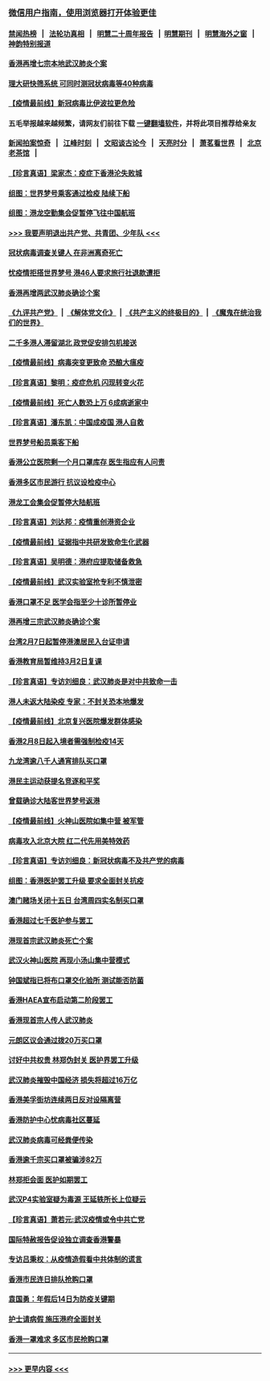 ### [微信用户指南，使用浏览器打开体验更佳](https://github.com/gfw-breaker/banned-news1/blob/master/indexes/wechat-guide.md?t=0)
#### [禁闻热榜](热点新闻.md?t=0)  &nbsp;&nbsp;|&nbsp;&nbsp; [法轮功真相](https://github.com/gfw-breaker/truth/blob/master/README.md?t=0) &nbsp;&nbsp;|&nbsp;&nbsp; [明慧二十周年报告](https://github.com/gfw-breaker/mh-reports/blob/master/README.md?t=0) &nbsp;&nbsp;|&nbsp;&nbsp;[明慧期刊](https://github.com/gfw-breaker/mh-qikan) &nbsp;&nbsp;|&nbsp;&nbsp; [明慧海外之窗](https://github.com/gfw-breaker/mh-news/blob/master/README.md?t=0) &nbsp;&nbsp;|&nbsp;&nbsp; [神韵特别报道](https://github.com/gfw-breaker/mh-news/blob/master/shenyun.md?t=0)
#### [香港再增七宗本地武汉肺炎个案](../pages/nsc415/n11862405.md?t=02121344) 
#### [理大研快筛系统 可同时测冠状病毒等40种病毒](../pages/nsc415/n11862376.md?t=02121344) 
#### [【疫情最前线】新冠病毒比伊波拉更危险](../pages/nsc415/n11862199.md?t=02121344) 
#### 五毛举报越来越频繁，请网友们前往下载 [一键翻墙软件](https://github.com/gfw-breaker/ssr-accounts)，并将此项目推荐给亲友
#### [新闻拍案惊奇](https://github.com/gfw-breaker/banned-news1/blob/master/pages/link4.md) &nbsp;&nbsp;|&nbsp;&nbsp; [江峰时刻](https://github.com/gfw-breaker/banned-news1/blob/master/pages/link4.md) &nbsp;&nbsp;|&nbsp;&nbsp; [文昭谈古论今](https://github.com/gfw-breaker/banned-news1/blob/master/pages/link4.md) &nbsp;&nbsp;|&nbsp;&nbsp; [天亮时分](https://github.com/gfw-breaker/banned-news1/blob/master/pages/link4.md) &nbsp;&nbsp;|&nbsp;&nbsp; [萧茗看世界](https://github.com/gfw-breaker/banned-news1/blob/master/pages/link4.md) &nbsp;&nbsp;|&nbsp;&nbsp; [北京老茶馆](https://github.com/gfw-breaker/banned-news1/blob/master/pages/link4.md) &nbsp;&nbsp;|&nbsp;&nbsp; 
#### [【珍言真语】梁家杰：疫症下香港沦失败城](../pages/nsc415/n11861588.md?t=02121344) 
#### [组图：世界梦号乘客通过检疫 陆续下船](../pages/nsc415/n11858302.md?t=02121344) 
#### [组图：港龙空勤集会促暂停飞往中国航班](../pages/nsc415/n11858190.md?t=02121344) 
#### [>>> 我要声明退出共产党、共青团、少年队 <<<](https://github.com/begood0513/goodnews/blob/master/quit/letter.md) 
#### [冠状病毒调查关键人 在非洲离奇死亡](../pages/nsc415/n11859798.md?t=02121344) 
#### [忧疫情拒搭世界梦号 港46人要求旅行社退款遭拒](../pages/nsc415/n11859849.md?t=02121344) 
#### [香港再增两武汉肺炎确诊个案](../pages/nsc415/n11859833.md?t=02121344) 
#### [《九评共产党》](https://github.com/begood0513/9ping.md/blob/master/README.md) &nbsp;|&nbsp; [《解体党文化》](../../../../jtdwh.md/blob/master/README.md)  &nbsp;|&nbsp; [《共产主义的终极目的》](../../../../gczydzjmd.md/blob/master/README.md) &nbsp;|&nbsp; [《魔鬼在统治我们的世界》](../../../../mgztzwmdsj.md/blob/master/README.md) 
#### [二千多港人滞留湖北 政党促安排包机接送](../pages/nsc415/n11859831.md?t=02121344) 
#### [【疫情最前线】病毒突变更致命 恐酿大瘟疫](../pages/nsc415/n11859604.md?t=02121344) 
#### [【珍言真语】黎明：疫症危机 闪现转变火花](../pages/nsc415/n11859199.md?t=02121344) 
#### [【疫情最前线】死亡人数恐上万 6成病逝家中](../pages/nsc415/n11856687.md?t=02121344) 
#### [【珍言真语】潘东凯：中国成疫国 港人自救](../pages/nsc415/n11856962.md?t=02121344) 
#### [世界梦号船员乘客下船](../pages/nsc415/n11856883.md?t=02121344) 
#### [香港公立医院剩一个月口罩库存 医生指应有人问责](../pages/nsc415/n11856875.md?t=02121344) 
#### [香港多区市民游行 抗议设检疫中心](../pages/nsc415/n11856866.md?t=02121344) 
#### [港龙工会集会促暂停大陆航班](../pages/nsc415/n11856840.md?t=02121344) 
#### [【珍言真语】刘达邦：疫情重创港资企业](../pages/nsc415/n11854274.md?t=02121344) 
#### [【疫情最前线】证据指中共研发致命生化武器](../pages/nsc415/n11853087.md?t=02121344) 
#### [【珍言真语】吴明德：港府应提取储备救急](../pages/nsc415/n11852734.md?t=02121344) 
#### [【疫情最前线】武汉实验室抢专利不慎泄密](../pages/nsc415/n11850310.md?t=02121344) 
#### [香港口罩不足 医学会指至少十诊所暂停业](../pages/nsc415/n11850301.md?t=02121344) 
#### [港再增三宗武汉肺炎确诊个案](../pages/nsc415/n11850328.md?t=02121344) 
#### [台湾2月7日起暂停港澳居民入台证申请](../pages/nsc415/n11850304.md?t=02121344) 
#### [香港教育局暂维持3月2日复课](../pages/nsc415/n11850260.md?t=02121344) 
#### [【珍言真语】专访刘细良：武汉肺炎是对中共致命一击](../pages/nsc415/n11849934.md?t=02121344) 
#### [港人未返大陆染疫 专家：不封关恐本地爆发](../pages/nsc415/n11848021.md?t=02121344) 
#### [【疫情最前线】北京复兴医院爆发群体感染](../pages/nsc415/n11847626.md?t=02121344) 
#### [香港2月8日起入境者需强制检疫14天](../pages/nsc415/n11847658.md?t=02121344) 
#### [九龙湾逾八千人通宵排队买口罩](../pages/nsc415/n11847647.md?t=02121344) 
#### [港民主运动获提名竞逐和平奖](../pages/nsc415/n11847633.md?t=02121344) 
#### [曾载确诊大陆客世界梦号返港](../pages/nsc415/n11847608.md?t=02121344) 
#### [【疫情最前线】火神山医院如集中营 被军管](../pages/nsc415/n11847524.md?t=02121344) 
#### [病毒攻入北京大院 红二代先用美特效药](../pages/nsc415/n11847427.md?t=02121344) 
#### [【珍言真语】专访刘细良：新冠状病毒不及共产党的病毒](../pages/nsc415/n11847164.md?t=02121344) 
#### [组图：香港医护罢工升级 要求全面封关抗疫](../pages/nsc415/n11844107.md?t=02121344) 
#### [澳门赌场关闭十五日 台湾周四实名制买口罩](../pages/nsc415/n11845083.md?t=02121344) 
#### [香港超过七千医护参与罢工](../pages/nsc415/n11845051.md?t=02121344) 
#### [港现首宗武汉肺炎死亡个案](../pages/nsc415/n11844998.md?t=02121344) 
#### [武汉火神山医院 再现小汤山集中营模式](../pages/nsc415/n11844763.md?t=02121344) 
#### [钟国斌指已将布口罩交化验所 测试能否防菌](../pages/nsc415/n11842783.md?t=02121344) 
#### [香港HAEA宣布启动第二阶段罢工](../pages/nsc415/n11842723.md?t=02121344) 
#### [香港现首宗人传人武汉肺炎](../pages/nsc415/n11842766.md?t=02121344) 
#### [元朗区议会通过拨20万买口罩](../pages/nsc415/n11842754.md?t=02121344) 
#### [讨好中共权贵 林郑伪封关 医护界罢工升级](../pages/nsc415/n11842359.md?t=02121344) 
#### [武汉肺炎摧毁中国经济 损失将超过16万亿](../pages/nsc415/n11839723.md?t=02121344) 
#### [香港美孚街坊连续两日反对设隔离营](../pages/nsc415/n11839962.md?t=02121344) 
#### [香港防护中心忧病毒社区蔓延](../pages/nsc415/n11839933.md?t=02121344) 
#### [武汉肺炎病毒可经粪便传染](../pages/nsc415/n11839939.md?t=02121344) 
#### [香港逾千宗买口罩被骗涉82万](../pages/nsc415/n11839914.md?t=02121344) 
#### [林郑拒会面 医护如期罢工](../pages/nsc415/n11839892.md?t=02121344) 
#### [武汉P4实验室疑为毒源 王延轶所长上位疑云](../pages/nsc415/n11835543.md?t=02121344) 
#### [【珍言真语】萧若元:武汉疫情或令中共亡党](../pages/nsc415/n11829394.md?t=02121344) 
#### [国际特赦报告促设独立调查香港警暴](../pages/nsc415/n11833845.md?t=02121344) 
#### [专访吕秉权：从疫情造假看中共体制的谎言](../pages/nsc415/n11833813.md?t=02121344) 
#### [香港市民连日排队抢购口罩](../pages/nsc415/n11833794.md?t=02121344) 
#### [袁国勇：年假后14日为防疫关键期](../pages/nsc415/n11831088.md?t=02121344) 
#### [护士请病假 施压港府全面封关](../pages/nsc415/n11831030.md?t=02121344) 
#### [香港一罩难求 多区市民抢购口罩](../pages/nsc415/n11831002.md?t=02121344) 

----
#### [ >>> 更早内容 <<< ](../indexes/nsc415-earlier.md)
